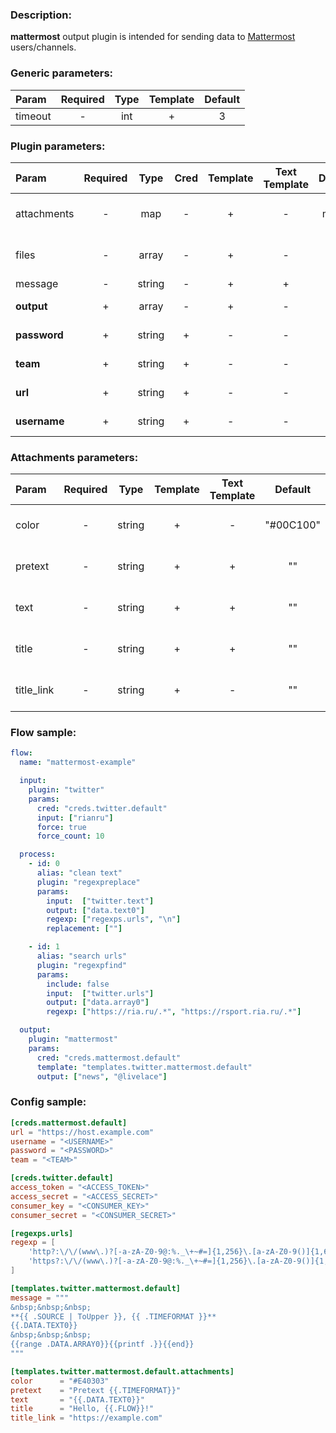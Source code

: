 ### Description:

**mattermost** output plugin is intended for sending data to [Mattermost](https://mattermost.org/)
users/channels.


### Generic parameters:

| Param   | Required | Type | Template | Default |
|:--------|:--------:|:----:|:--------:|:-------:|
| timeout |    -     | int  |    +     |    3    |


### Plugin parameters:

| Param        | Required |  Type  | Cred | Template | Text Template | Default |             Example              | Description                                                                                                |
|:-------------|:--------:|:------:|:----:|:--------:|:-------------:|:-------:|:--------------------------------:|:-----------------------------------------------------------------------------------------------------------|
| attachments  |    -     |  map   |  -   |    +     |       -       |  map[]  |           see example            | [Mattermost Message Attachments](https://docs.mattermost.com/developer/message-attachments.html)           |
| files        |    -     | array  |  -   |    +     |       -       |   ""    |         ["data.array0"]          | List of [DataItem](https://github.com/livelace/gosquito/blob/master/docs/data.md) fields with files paths. |
| message      |    -     | string |  -   |    +     |       +       |   ""    |        "{{.DATA.TEXT0}}"         | Message text.                                                                                              |
| **output**   |    +     | array  |  -   |    +     |       -       |   []    |      ["news", "@livelace"]       | List of channels/users.                                                                                    |
| **password** |    +     | string |  +   |    -     |       -       |   ""    |                ""                | Mattermost password.                                                                                       |
| **team**     |    +     | string |  +   |    -     |       -       |   ""    |           "superteam"            | Mattermost team.                                                                                           |
| **url**      |    +     | string |  +   |    -     |       -       |   ""    | "https://host.example.com" | Mattermost URL.                                                                                            |
| **username** |    +     | string |  +   |    -     |       -       |   ""    |                ""                | Mattermost user.                                                                                           |


### Attachments parameters:

| Param      | Required |  Type  | Template | Text Template |  Default  |          Example          | Description                                                                                      |
|:-----------|:--------:|:------:|:--------:|:-------------:|:---------:|:-------------------------:|:-------------------------------------------------------------------------------------------------|
| color      |    -     | string |    +     |       -       | "#00C100" |         "#E40303"         | [Mattermost Message Attachments](https://docs.mattermost.com/developer/message-attachments.html) |
| pretext    |    -     | string |    +     |       +       |    ""     | "Pretext {{.TIMEFORMAT}}" | [Mattermost Message Attachments](https://docs.mattermost.com/developer/message-attachments.html) |
| text       |    -     | string |    +     |       +       |    ""     |     "{{.DATA.TEXT0}}"     | [Mattermost Message Attachments](https://docs.mattermost.com/developer/message-attachments.html) |
| title      |    -     | string |    +     |       +       |    ""     |    "Hello, {{.FLOW}}!"    | [Mattermost Message Attachments](https://docs.mattermost.com/developer/message-attachments.html) |
| title_link |    -     | string |    +     |       -       |    ""     |   "https://example.com"   | [Mattermost Message Attachments](https://docs.mattermost.com/developer/message-attachments.html) |

### Flow sample:

```yaml
flow:
  name: "mattermost-example"

  input:
    plugin: "twitter"
    params:
      cred: "creds.twitter.default"
      input: ["rianru"]
      force: true
      force_count: 10

  process:
    - id: 0
      alias: "clean text"
      plugin: "regexpreplace"
      params:
        input:  ["twitter.text"]
        output: ["data.text0"]
        regexp: ["regexps.urls", "\n"]
        replacement: [""]

    - id: 1
      alias: "search urls"
      plugin: "regexpfind"
      params:
        include: false
        input:  ["twitter.urls"]
        output: ["data.array0"]
        regexp: ["https://ria.ru/.*", "https://rsport.ria.ru/.*"]

  output:
    plugin: "mattermost"
    params:
      cred: "creds.mattermost.default"
      template: "templates.twitter.mattermost.default"
      output: ["news", "@livelace"]
```

### Config sample:

```toml
[creds.mattermost.default]
url = "https://host.example.com"
username = "<USERNAME>"
password = "<PASSWORD>"
team = "<TEAM>"

[creds.twitter.default]
access_token = "<ACCESS_TOKEN>"
access_secret = "<ACCESS_SECRET>"
consumer_key = "<CONSUMER_KEY>"
consumer_secret = "<CONSUMER_SECRET>"

[regexps.urls]
regexp = [
    'http?:\/\/(www\.)?[-a-zA-Z0-9@:%._\+~#=]{1,256}\.[a-zA-Z0-9()]{1,6}\b([-a-zA-Z0-9()@:%_\+.~#?&//=]*)',
    'https?:\/\/(www\.)?[-a-zA-Z0-9@:%._\+~#=]{1,256}\.[a-zA-Z0-9()]{1,6}\b([-a-zA-Z0-9()@:%_\+.~#?&//=]*)'
]

[templates.twitter.mattermost.default]
message = """
&nbsp;&nbsp;&nbsp;
**{{ .SOURCE | ToUpper }}, {{ .TIMEFORMAT }}**
{{.DATA.TEXT0}}
&nbsp;&nbsp;&nbsp;
{{range .DATA.ARRAY0}}{{printf .}}{{end}}
"""

[templates.twitter.mattermost.default.attachments]
color      = "#E40303"
pretext    = "Pretext {{.TIMEFORMAT}}"
text       = "{{.DATA.TEXT0}}"
title      = "Hello, {{.FLOW}}!"
title_link = "https://example.com"
```


